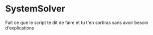 # SystemSolver
Fait ce que le script te dit de faire et tu t'en sortiras sans avoir besoin d'explications
